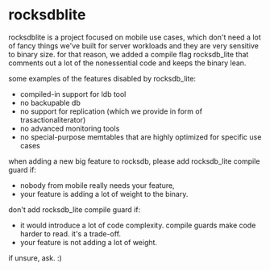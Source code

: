 # rocksdblite

rocksdblite is a project focused on mobile use cases, which don't need a lot of fancy things we've built for server workloads and they are very sensitive to binary size. for that reason, we added a compile flag rocksdb_lite that comments out a lot of the nonessential code and keeps the binary lean.

some examples of the features disabled by rocksdb_lite:
* compiled-in support for ldb tool
* no backupable db
* no support for replication (which we provide in form of trasactionaliterator)
* no advanced monitoring tools
* no special-purpose memtables that are highly optimized for specific use cases

when adding a new big feature to rocksdb, please add rocksdb_lite compile guard if:
* nobody from mobile really needs your feature,
* your feature is adding a lot of weight to the binary.

don't add rocksdb_lite compile guard if:
* it would introduce a lot of code complexity. compile guards make code harder to read. it's a trade-off.
* your feature is not adding a lot of weight.

if unsure, ask. :)
